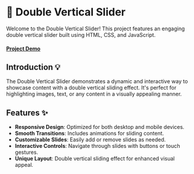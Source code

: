 # 🚀 Double Vertical Slider

Welcome to the Double Vertical Slider! This project features an engaging double vertical slider built using HTML, CSS, and JavaScript.
#### [Project Demo](https://abdulrahman-mohamed-amin.github.io/Double-Vertical-Slider/)
## Introduction 💡

The Double Vertical Slider demonstrates a dynamic and interactive way to showcase content with a double vertical sliding effect. It's perfect for highlighting images, text, or any content in a visually appealing manner.

## Features ✨

- **Responsive Design**: Optimized for both desktop and mobile devices.
- **Smooth Transitions**: Includes animations for sliding content.
- **Customizable Slides**: Easily add or remove slides as needed.
- **Interactive Controls**: Navigate through slides with buttons or touch gestures.
- **Unique Layout**: Double vertical sliding effect for enhanced visual appeal.
